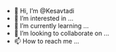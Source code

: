 - 👋 Hi, I’m @Kesavtadi
- 👀 I’m interested in ...
- 🌱 I’m currently learning ...
- 💞️ I’m looking to collaborate on ...
- 📫 How to reach me ...

<!---
Kesavtadi/Kesavtadi is a ✨ special ✨ repository because its `README.md` (this file) appears on your GitHub profile.
You can click the Preview link to take a look at your changes.
--->
